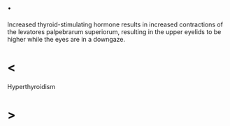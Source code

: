 # .

Increased thyroid-stimulating hormone results in increased contractions of the levatores palpebrarum superiorum, resulting in the upper eyelids to be higher while the eyes are in a downgaze.

# <

Hyperthyroidism

# >
